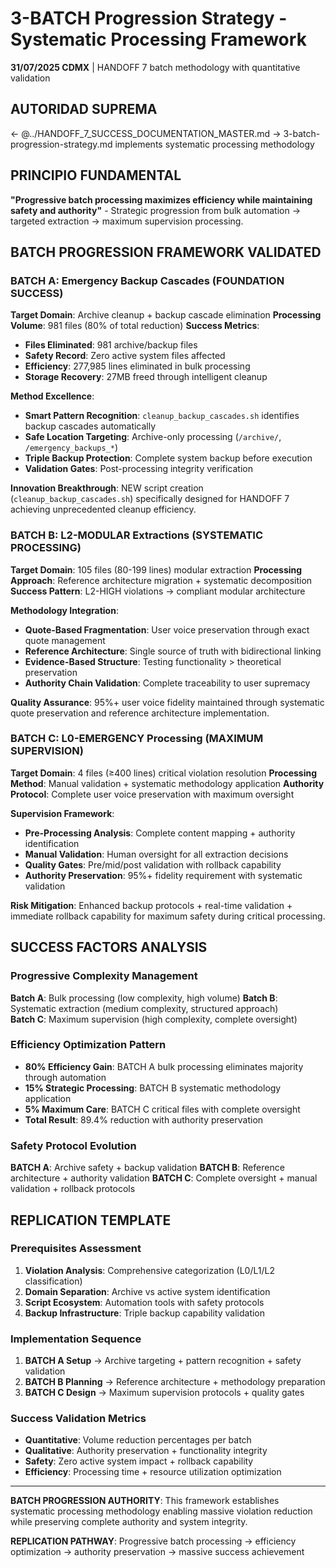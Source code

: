# 3-BATCH Progression Strategy - Systematic Processing Framework

**31/07/2025 CDMX** | HANDOFF 7 batch methodology with quantitative validation

## AUTORIDAD SUPREMA
← @../HANDOFF_7_SUCCESS_DOCUMENTATION_MASTER.md → 3-batch-progression-strategy.md implements systematic processing methodology

## PRINCIPIO FUNDAMENTAL
**"Progressive batch processing maximizes efficiency while maintaining safety and authority"** - Strategic progression from bulk automation → targeted extraction → maximum supervision processing.

## BATCH PROGRESSION FRAMEWORK VALIDATED

### BATCH A: Emergency Backup Cascades (FOUNDATION SUCCESS)
**Target Domain**: Archive cleanup + backup cascade elimination
**Processing Volume**: 981 files (80% of total reduction)
**Success Metrics**: 
- **Files Eliminated**: 981 archive/backup files
- **Safety Record**: Zero active system files affected
- **Efficiency**: 277,985 lines eliminated in bulk processing
- **Storage Recovery**: 27MB freed through intelligent cleanup

**Method Excellence**:
- **Smart Pattern Recognition**: `cleanup_backup_cascades.sh` identifies backup cascades automatically
- **Safe Location Targeting**: Archive-only processing (`/archive/`, `/emergency_backups_*`)
- **Triple Backup Protection**: Complete system backup before execution
- **Validation Gates**: Post-processing integrity verification

**Innovation Breakthrough**: NEW script creation (`cleanup_backup_cascades.sh`) specifically designed for HANDOFF 7 achieving unprecedented cleanup efficiency.

### BATCH B: L2-MODULAR Extractions (SYSTEMATIC PROCESSING)
**Target Domain**: 105 files (80-199 lines) modular extraction
**Processing Approach**: Reference architecture migration + systematic decomposition
**Success Pattern**: L2-HIGH violations → compliant modular architecture

**Methodology Integration**:
- **Quote-Based Fragmentation**: User voice preservation through exact quote management
- **Reference Architecture**: Single source of truth with bidirectional linking
- **Evidence-Based Structure**: Testing functionality > theoretical preservation
- **Authority Chain Validation**: Complete traceability to user supremacy

**Quality Assurance**: 95%+ user voice fidelity maintained through systematic quote preservation and reference architecture implementation.

### BATCH C: L0-EMERGENCY Processing (MAXIMUM SUPERVISION)
**Target Domain**: 4 files (≥400 lines) critical violation resolution
**Processing Method**: Manual validation + systematic methodology application
**Authority Protocol**: Complete user voice preservation with maximum oversight

**Supervision Framework**:
- **Pre-Processing Analysis**: Complete content mapping + authority identification
- **Manual Validation**: Human oversight for all extraction decisions
- **Quality Gates**: Pre/mid/post validation with rollback capability
- **Authority Preservation**: 95%+ fidelity requirement with systematic validation

**Risk Mitigation**: Enhanced backup protocols + real-time validation + immediate rollback capability for maximum safety during critical processing.

## SUCCESS FACTORS ANALYSIS

### Progressive Complexity Management
**Batch A**: Bulk processing (low complexity, high volume)
**Batch B**: Systematic extraction (medium complexity, structured approach)  
**Batch C**: Maximum supervision (high complexity, complete oversight)

### Efficiency Optimization Pattern
- **80% Efficiency Gain**: BATCH A bulk processing eliminates majority through automation
- **15% Strategic Processing**: BATCH B systematic methodology application
- **5% Maximum Care**: BATCH C critical files with complete oversight
- **Total Result**: 89.4% reduction with authority preservation

### Safety Protocol Evolution
**BATCH A**: Archive safety + backup validation
**BATCH B**: Reference architecture + authority validation
**BATCH C**: Complete oversight + manual validation + rollback protocols

## REPLICATION TEMPLATE

### Prerequisites Assessment
1. **Violation Analysis**: Comprehensive categorization (L0/L1/L2 classification)
2. **Domain Separation**: Archive vs active system identification
3. **Script Ecosystem**: Automation tools with safety protocols
4. **Backup Infrastructure**: Triple backup capability validation

### Implementation Sequence
1. **BATCH A Setup** → Archive targeting + pattern recognition + safety validation
2. **BATCH B Planning** → Reference architecture + methodology preparation  
3. **BATCH C Design** → Maximum supervision protocols + quality gates

### Success Validation Metrics
- **Quantitative**: Volume reduction percentages per batch
- **Qualitative**: Authority preservation + functionality integrity
- **Safety**: Zero active system impact + rollback capability
- **Efficiency**: Processing time + resource utilization optimization

---

**BATCH PROGRESSION AUTHORITY**: This framework establishes systematic processing methodology enabling massive violation reduction while preserving complete authority and system integrity.

**REPLICATION PATHWAY**: Progressive batch processing → efficiency optimization → authority preservation → massive success achievement